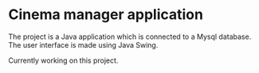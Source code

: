 # Cinema manager application
 The project is a Java application which is connected to a Mysql database. The user interface is made using Java Swing.
 
 Currently working on this project.

